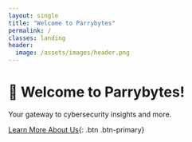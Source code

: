 ```yaml
---
layout: single
title: "Welcome to Parrybytes"
permalink: /
classes: landing
header:
  image: /assets/images/header.png
---
```


# 👋 Welcome to Parrybytes!

Your gateway to cybersecurity insights and more.

[Learn More About Us](/about){: .btn .btn-primary}




